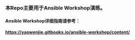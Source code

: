 ### 本Repo主要用于Ansible Workshop演练。

#### Ansible Workshop详细指南请参考：
__https://yaowenjie.gitbooks.io/ansible-workshop/content/__
